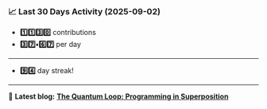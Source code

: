 <!--START_STATS-->
### 📈 Last 30 Days Activity (2025-09-02)  
- **1️⃣1️⃣3️⃣0️⃣** contributions  
- **3️⃣7️⃣•6️⃣7️⃣** per day
---
- **9️⃣4️⃣** day streak!
---
📝 **Latest blog:** [**The Quantum Loop: Programming in Superposition**](https://andriak.com/blog/quantum-loop)
<!--END_STATS-->
